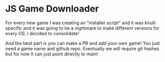 JS Game Downloader
===

For every new game I was creating an "installer script" and it was knulli specific and it was going to be a nightmare to make different versions for every OS. I decided to consolidate!

And the best part is you can make a PR and add your own game! You just need a game name and github repo. Eventually we will require git hashes but for now it can just point directly to main!

